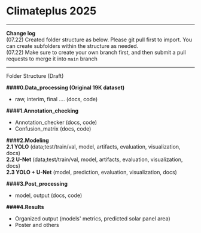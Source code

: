 # Climateplus 2025
--------------------
**Change log**\
(07.22) Created folder structure as below. Please git pull first to import. You can create subfolders within the structure as needed.\
(07.22) Make sure to create your own branch first, and then submit a pull requests to merge it into `main` branch


---------------------
Folder Structure (Draft)


**####0.Data_processing (Original 19K dataset)**
  - raw, interim, final .... (docs, code)

**####1.Annotation_checking**
  - Annotation_checker (docs, code)
  - Confusion_matrix (docs, code)
    
**####2.Modeling**\
**2.1 YOLO** (data;test/train/val, model, artifacts, evaluation, visualization, docs)\
**2.2 U-Net** (data;test/train/val, model, artifacts, evaluation, visualization, docs)\
**2.3 YOLO + U-Net** (model, prediction, evaluation, visualization, docs)

**####3.Post_processing**
  - model, output (docs, code)

**####4.Results**
  - Organized output (models' metrics, predicted solar panel area)
  - Poster and others
